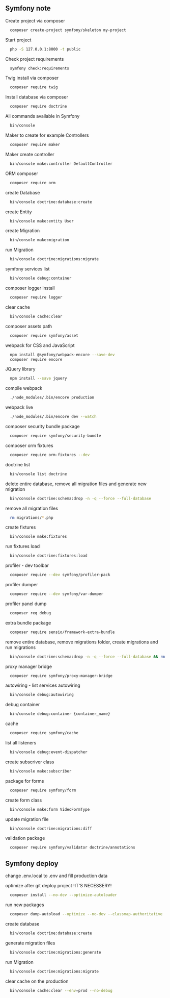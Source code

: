 ## Symfony note

Create project via composer

```bash
  composer create-project symfony/skeleton my-project
```
    
Start project
```bash
  php -S 127.0.0.1:8000 -t public
```

Check project requirements
```bash
  symfony check:requirements
```

Twig install via composer
```bash
  composer require twig
```

Install database via composer
```bash
  composer require doctrine
```

All commands available in Symfony
```bash
  bin/console
```

Maker to create for example Controllers
```bash
  composer require maker
```

Maker create controller
```bash
  bin/console make:controller DefaultController
```

ORM composer
```bash
  composer require orm
```

create Database
```bash
  bin/console doctrine:database:create
```

create Entity
```bash
  bin/console make:entity User
```

create Migration
```bash
  bin/console make:migration
```

run Migration
```bash
  bin/console doctrine:migrations:migrate
```

symfony services list
```bash
  bin/console debug:container
```

composer logger install
```bash
  composer require logger
```

clear cache
```bash
  bin/console cache:clear
```

composer assets path 
```bash
  composer require symfony/asset
```

webpack for CSS and JavaScript
```bash
  npm install @symfony/webpack-encore --save-dev
  composer require encore
```

JQuery library
```bash
  npm install --save jquery
```

compile webpack
```bash
  ./node_modules/.bin/encore production
```

webpack live 
```bash
  ./node_modules/.bin/encore dev --watch
```

composer security bundle package 
```bash
  composer require symfony/security-bundle 
```

composer orm fixtures
```bash
  composer require orm-fixtures --dev 
```

doctrine list
```bash
  bin/console list doctrine
```

delete entire database, remove all migration files and generate new migration
```bash
  bin/console doctrine:schema:drop -n -q --force --full-database
```

remove all migration files
```bash
  rm migrations/*.php
```

create fixtures
```bash
  bin/console make:fixtures
```

run fixtures load
```bash
  bin/console doctrine:fixtures:load
```

profiler - dev toolbar
```bash
  composer require --dev symfony/profiler-pack
```

profiler dumper
```bash
  composer require --dev symfony/var-dumper
```

profiler panel dump
```bash
  composer req debug
```

extra bundle package
```bash
  composer require sensio/framework-extra-bundle
```

remove entire database, remove migrations folder, create migrations and run migrations
```bash
  bin/console doctrine:schema:drop -n -q --force --full-database && rm migrations/*.php && bin/console make:migration && bin/console doctrine:migrations:migrate -n -q
```

proxy manager bridge
```bash
  composer require symfony/proxy-manager-bridge
```

autowiring - list services autowiring
```bash
  bin/console debug:autowiring
```

debug container
```bash
  bin/console debug:container {container_name}
```

cache
```bash
  composer require symfony/cache
```

list all listeners
```bash
  bin/console debug:event-dispatcher
```

create subscriver class
```bash
  bin/console make:subscriber
```

package for forms
```bash
  composer require symfony/form
```

create form class
```bash
  bin/console make:form VideoFormType
```

update migration file
```bash
  bin/console doctrine:migrations:diff
```

validation package
```bash
  composer require symfony/validator doctrine/annotations
```




## Symfony deploy

change .env.local to .env and fill production data

optimize after git deploy project !IT'S NECESSERY!
```bash
  composer install --no-dev --optimize-autoloader
```

run new packages
```bash
  composer dump-autoload --optimize --no-dev --classmap-authoritative
```

create database
```bash
  bin/console doctrine:database:create
```

generate migration files
```bash
  bin/console doctrine:migrations:generate
```

run Migration
```bash
  bin/console doctrine:migrations:migrate
```

clear cache on the production 
```bash
  bin/console cache:clear --env=prod --no-debug
```


    